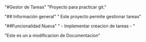 "#Gestor de Tareas" 
"Proyecto para practicar git." 

"## Información general" 
" Este proyecto permite gestionar tareas" 

"##Funcionalidad Nueva" 
" - Implementar creacion de tareas - " 

"Este es un a modificacion de Documentacion"


